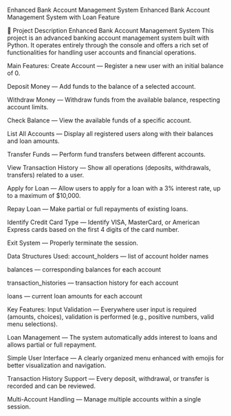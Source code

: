 Enhanced Bank Account Management System 
Enhanced Bank Account Management System with Loan Feature

📜 Project Description
Enhanced Bank Account Management System
This project is an advanced banking account management system built with Python. It operates entirely through the console and offers a rich set of functionalities for handling user accounts and financial operations.

Main Features:
Create Account — Register a new user with an initial balance of 0.

Deposit Money — Add funds to the balance of a selected account.

Withdraw Money — Withdraw funds from the available balance, respecting account limits.

Check Balance — View the available funds of a specific account.

List All Accounts — Display all registered users along with their balances and loan amounts.

Transfer Funds — Perform fund transfers between different accounts.

View Transaction History — Show all operations (deposits, withdrawals, transfers) related to a user.

Apply for Loan — Allow users to apply for a loan with a 3% interest rate, up to a maximum of $10,000.

Repay Loan — Make partial or full repayments of existing loans.

Identify Credit Card Type — Identify VISA, MasterCard, or American Express cards based on the first 4 digits of the card number.

Exit System — Properly terminate the session.

Data Structures Used:
account_holders — list of account holder names

balances — corresponding balances for each account

transaction_histories — transaction history for each account

loans — current loan amounts for each account

Key Features:
Input Validation — Everywhere user input is required (amounts, choices), validation is performed (e.g., positive numbers, valid menu selections).

Loan Management — The system automatically adds interest to loans and allows partial or full repayment.

Simple User Interface — A clearly organized menu enhanced with emojis for better visualization and navigation.

Transaction History Support — Every deposit, withdrawal, or transfer is recorded and can be reviewed.

Multi-Account Handling — Manage multiple accounts within a single session.
